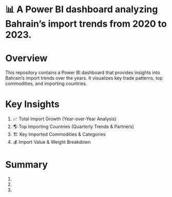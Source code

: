 # 📊 A Power BI dashboard analyzing Bahrain’s import trends from 2020 to 2023.


# Overview
This repository contains a Power BI dashboard that provides insights into Bahrain’s import trends over the years. It visualizes key trade patterns, top commodities, and importing countries.


# Key Insights
1. 📈 Total Import Growth (Year-over-Year Analysis)
2. 🌎 Top Importing Countries (Quarterly Trends & Partners)
3. 🏗 Key Imported Commodities & Categories
4. 💰 Import Value & Weight Breakdown

 
# Summary
1. 
2. 
3. 
